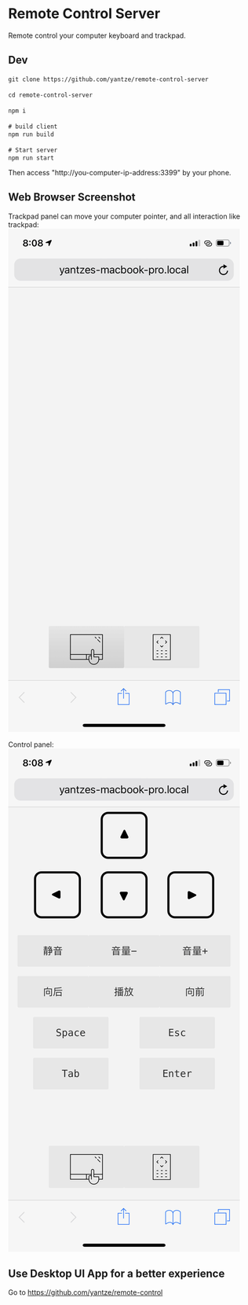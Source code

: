 # Remote Control Server

Remote control your computer keyboard and trackpad.

## Dev
```
git clone https://github.com/yantze/remote-control-server

cd remote-control-server

npm i

# build client
npm run build

# Start server
npm run start
```

Then access "http://you-computer-ip-address:3399" by your phone.

## Web Browser Screenshot

Trackpad panel can move your computer pointer, and all interaction like trackpad:
![trackpad](./screenshot/trackpad.png)

Control panel:
![control](./screenshot/control.png)

## Use Desktop UI App for a better experience

Go to https://github.com/yantze/remote-control
